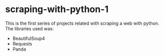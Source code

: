 # scraping-with-python-1
This is the first series of projects related with scraping a web with python.
The libraries used was:
- BeautifulSoup4
- Requests
- Panda
